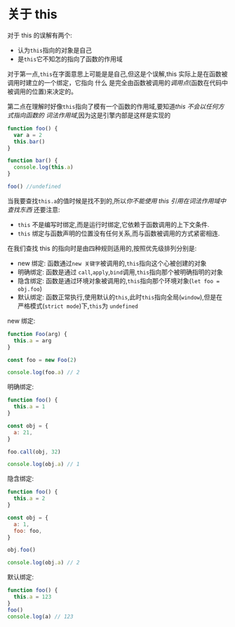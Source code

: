 # 关于 this

对于 this 的误解有两个:

- 认为`this`指向的对象是自己
- 是`this`它不知怎的指向了函数的作用域

对于第一点,`this`在字面意思上可能是是自己,但这是个误解,this 实际上是在函数被调用时建立的一个绑定，它指向 什么 是完全由函数被调用的*调用点*(函数在代码中被调用的位置)来决定的。

第二点在理解时好像`this`指向了模有一个函数的作用域,要知道*this 不会以任何方式指向函数的 词法作用域*,因为这是引擎内部是这样是实现的

```javascript
function foo() {
  var a = 2
  this.bar()
}

function bar() {
  console.log(this.a)
}

foo() //undefined
```

当我要查找`this.a`的值时候是找不到的,所以*你不能使用 this 引用在词法作用域中查找东西*
还要注意:

- `this` 不是编写时绑定,而是运行时绑定,它依赖于函数调用的上下文条件.
- `this` 绑定与函数声明的位置没有任何关系,而与函数被调用的方式紧密相连.

在我们查找 this 的指向时是由四种规则适用的,按照优先级排列分别是:

- new 绑定: 函数通过`new 关键字`被调用的,`this`指向这个心被创建的对象
- 明确绑定: 函数是通过 `call`,`apply`,`bind`调用,`this`指向那个被明确指明的对象
- 隐含绑定: 函数是通过环境对象被调用的,`this`指向那个环境对象(`let foo = obj.foo`)
- 默认绑定: 函数正常执行,使用默认的`this`,此时`this`指向全局(`window`),但是在严格模式(`strict mode`)下,`this`为 `undefined`

new 绑定:

```javascript
function Foo(arg) {
  this.a = arg
}

const foo = new Foo(2)

console.log(foo.a) // 2
```

明确绑定:

```javascript
function foo() {
  this.a = 1
}

const obj = {
  a: 21,
}

foo.call(obj, 32)

console.log(obj.a) // 1
```

隐含绑定:

```javascript
function foo() {
  this.a = 2
}

const obj = {
  a: 1,
  foo: foo,
}

obj.foo()

console.log(obj.a) // 2
```

默认绑定:

```javascript
function foo() {
  this.a = 123
}
foo()
console.log(a) // 123
```
